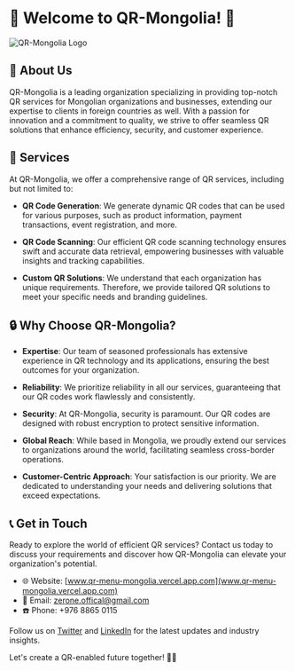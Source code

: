 # 🌟 Welcome to QR-Mongolia! 🌟

![QR-Mongolia Logo](https://your-image-url.com)

## 🏢 About Us

QR-Mongolia is a leading organization specializing in providing top-notch QR services for Mongolian organizations and businesses, extending our expertise to clients in foreign countries as well. With a passion for innovation and a commitment to quality, we strive to offer seamless QR solutions that enhance efficiency, security, and customer experience.

## 💼 Services

At QR-Mongolia, we offer a comprehensive range of QR services, including but not limited to:

- **QR Code Generation**: We generate dynamic QR codes that can be used for various purposes, such as product information, payment transactions, event registration, and more.

- **QR Code Scanning**: Our efficient QR code scanning technology ensures swift and accurate data retrieval, empowering businesses with valuable insights and tracking capabilities.

- **Custom QR Solutions**: We understand that each organization has unique requirements. Therefore, we provide tailored QR solutions to meet your specific needs and branding guidelines.

## 🔒 Why Choose QR-Mongolia?

- **Expertise**: Our team of seasoned professionals has extensive experience in QR technology and its applications, ensuring the best outcomes for your organization.

- **Reliability**: We prioritize reliability in all our services, guaranteeing that our QR codes work flawlessly and consistently.

- **Security**: At QR-Mongolia, security is paramount. Our QR codes are designed with robust encryption to protect sensitive information.

- **Global Reach**: While based in Mongolia, we proudly extend our services to organizations around the world, facilitating seamless cross-border operations.

- **Customer-Centric Approach**: Your satisfaction is our priority. We are dedicated to understanding your needs and delivering solutions that exceed expectations.

## 📞 Get in Touch

Ready to explore the world of efficient QR services? Contact us today to discuss your requirements and discover how QR-Mongolia can elevate your organization's potential.

- 🌐 Website: [www.qr-menu-mongolia.vercel.app.com](www.qr-menu-mongolia.vercel.app.com)
- 📧 Email: zerone.offical@gmail.com
- ☎️ Phone: +976 8865 0115

Follow us on [Twitter](https://twitter.com/themuuln) and [LinkedIn](https://www.linkedin.com/in/themuuln/) for the latest updates and industry insights.

Let's create a QR-enabled future together! 🚀💡